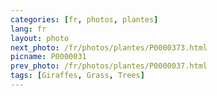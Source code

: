 ```yaml
---
categories: [fr, photos, plantes]
lang: fr
layout: photo
next_photo: /fr/photos/plantes/P0000373.html
picname: P0000031
prev_photo: /fr/photos/plantes/P0000037.html
tags: [Giraffes, Grass, Trees]
---
```

